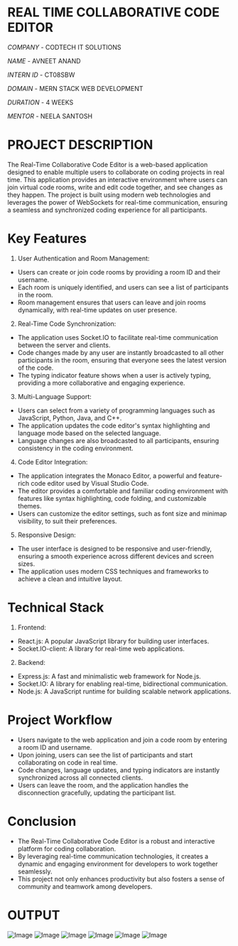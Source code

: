 # REAL TIME COLLABORATIVE CODE EDITOR #

*COMPANY* - CODTECH IT SOLUTIONS

*NAME* - AVNEET ANAND

*INTERN ID* - CT08SBW

*DOMAIN* - MERN STACK WEB DEVELOPMENT

*DURATION* - 4 WEEKS

*MENTOR* - NEELA SANTOSH

# PROJECT DESCRIPTION #

 The Real-Time Collaborative Code Editor is a web-based application designed to enable multiple users to collaborate on coding projects in real time. This application 
 provides an interactive environment where users can join virtual code rooms, write and edit code together, and see changes as they happen. The project is built using 
 modern web technologies and leverages the power of WebSockets for real-time communication, ensuring a seamless and synchronized coding experience for all participants.

# Key Features #

1. User Authentication and Room Management:
  - Users can create or join code rooms by providing a room ID and their username.
  - Each room is uniquely identified, and users can see a list of participants in the room.
  - Room management ensures that users can leave and join rooms dynamically, with real-time updates on user presence.

2. Real-Time Code Synchronization:
  - The application uses Socket.IO to facilitate real-time communication between the server and clients.
  - Code changes made by any user are instantly broadcasted to all other participants in the room, ensuring that everyone sees the latest version of the code.
  - The typing indicator feature shows when a user is actively typing, providing a more collaborative and engaging experience.

3. Multi-Language Support:
  - Users can select from a variety of programming languages such as JavaScript, Python, Java, and C++.
  - The application updates the code editor's syntax highlighting and language mode based on the selected language.
  - Language changes are also broadcasted to all participants, ensuring consistency in the coding environment.

4. Code Editor Integration:
  - The application integrates the Monaco Editor, a powerful and feature-rich code editor used by Visual Studio Code.
  - The editor provides a comfortable and familiar coding environment with features like syntax highlighting, code folding, and customizable themes.
  - Users can customize the editor settings, such as font size and minimap visibility, to suit their preferences.

5. Responsive Design:
  - The user interface is designed to be responsive and user-friendly, ensuring a smooth experience across different devices and screen sizes.
  - The application uses modern CSS techniques and frameworks to achieve a clean and intuitive layout.

# Technical Stack #

1. Frontend:
  - React.js: A popular JavaScript library for building user interfaces.
  - Socket.IO-client: A library for real-time web applications.

2. Backend:
  - Express.js: A fast and minimalistic web framework for Node.js.
  - Socket.IO: A library for enabling real-time, bidirectional communication.
  - Node.js: A JavaScript runtime for building scalable network applications.

# Project Workflow #

  - Users navigate to the web application and join a code room by entering a room ID and username.
  - Upon joining, users can see the list of participants and start collaborating on code in real time.
  - Code changes, language updates, and typing indicators are instantly synchronized across all connected clients.
  - Users can leave the room, and the application handles the disconnection gracefully, updating the participant list.

# Conclusion #

  - The Real-Time Collaborative Code Editor is a robust and interactive platform for coding collaboration. 
  - By leveraging real-time communication technologies, it creates a dynamic and engaging environment for developers to work together seamlessly. 
  - This project not only enhances productivity but also fosters a sense of community and teamwork among developers.

# OUTPUT #

 ![Image](https://github.com/user-attachments/assets/37ebf893-a393-4e07-8354-b94fc51eabc5)
 ![Image](https://github.com/user-attachments/assets/b1fa3db0-6ff5-4917-b7d5-769221a33bd3)
 ![Image](https://github.com/user-attachments/assets/436ecd63-b9bf-48bb-99a4-f7335ca40ef5)
 ![Image](https://github.com/user-attachments/assets/20811d24-3d0b-459f-82e4-8c9f3181ad25)
 ![Image](https://github.com/user-attachments/assets/5e6caad4-8b50-430b-b607-38e40ceec71d)
 ![Image](https://github.com/user-attachments/assets/e451610f-8b4c-40c6-b0bd-749a2703acdb)
   
   
